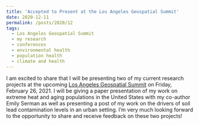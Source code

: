 ```yaml
---
title: 'Accepted to Present at the Los Angeles Geospatial Summit'
date: 2020-12-11
permalink: /posts/2020/12
tags:
  - Los Angeles Geospatial Summit
  - my research
  - conferences
  - environmental health
  - population health
  - climate and health
---
```


I am excited to share that I will be presenting two of my current research projects at the upcoming [Los Angeles Geospatial Summit](https://spatial.usc.edu/los-angeles-geospatial-summit-events/2021-program-at-a-glance) on Friday, February 26, 2021.  I will be giving a paper presentation of my work on extreme heat and aging populations in the United States with my co-author Emily Serman as well as presenting a post of my work on the drivers of soil lead contamination levels in an urban setting.  I’m very much looking forward to the opportunity to share and receive feedback on these two projects!
